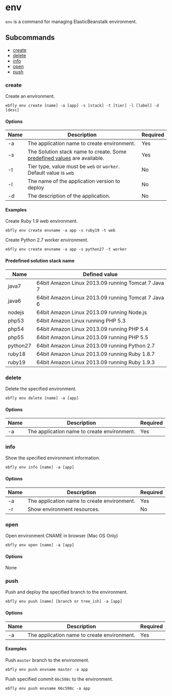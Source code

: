 # env

`env` is a command for managing ElasticBeanstalk environment.

## Subcommands

- [create](#create)
- [delete](#delete)
- [info](#info)
- [open](#open)
- [push](#push)

<a name="create"></a>
### create

Create an environment.

```
ebfly env create [name] -a [app] -s [stack] -t [tier] -l [label] -d [desc]
```

#### Options

| Name | Description                                                                                    | Required |
| ---- | ---------------------------------------------------------------------------------------------- | -------- |
| -a   | The application name to create environment.                                                    | Yes      |
| -s   | The Solution stack name to create. Some [predefined values](#predefined_values) are available. | Yes      |
| -t   | Tier type, value must be `web` or `worker`. Default value is `web`                             | No       |
| -l   | The name of the application version to deploy                                                  | No       |
| -d   | The description of the application.                                                            | No       |

#### Examples

Create Ruby 1.9 web environment.

```
ebfly env create envname -a app -s ruby19 -t web
```

Create Python 2.7 worker environment.

```
ebfly env create envname -a app -s python27 -t worker
```

<a name="predefined_values"></a>
#### Predefined solution stack name

| Name     | Defined value                                      |
| -------- | -------------------------------------------------- |
| java7    | 64bit Amazon Linux 2013.09 running Tomcat 7 Java 7 |
| java6    | 64bit Amazon Linux 2013.09 running Tomcat 7 Java 6 |
| nodejs   | 64bit Amazon Linux 2013.09 running Node.js         |
| php53    | 64bit Amazon Linux running PHP 5.3                 |
| php54    | 64bit Amazon Linux 2013.09 running PHP 5.4         |
| php55    | 64bit Amazon Linux 2013.09 running PHP 5.5         |
| python27 | 64bit Amazon Linux 2013.09 running Python 2.7      |
| ruby18   | 64bit Amazon Linux 2013.09 running Ruby 1.8.7      |
| ruby19   | 64bit Amazon Linux 2013.09 running Ruby 1.9.3      |

<a name="delete"></a>
### delete

Delete the specified environment.

```
ebfly env delete [name] -a [app]
```

#### Options

| Name | Description                                 | Required |
| ---- | ------------------------------------------- | -------- |
| -a   | The application name to create environment. | Yes      |

<a name="info"></a>
### info

Show the specified environment information.

```
ebfly env info [name] -a [app]
```

#### Options

| Name | Description                                 | Required |
| ---- | ------------------------------------------- | -------- |
| -a   | The application name to create environment. | Yes      |
| -r   | Show environment resources.                 | No       |

<a name="open"></a>
### open

Open environment CNAME in browser (Mac OS Only)

```
ebfly env open [name] -a [app]
```

#### Options

None

<a name="push"></a>
### push

Push and deploy the specified branch to the environment.

```
ebfly env push [name] [branch or tree_ish] -a [app]
```

#### Options

| Name | Description                                 | Required |
| ---- | ------------------------------------------- | -------- |
| -a   | The application name to create environment. | Yes      |

#### Examples

Push `master` branch to the environment.

```
ebfly env push envname master -a app
```

Push specified commit `66c598c` to the environment.

```
ebfly env push envname 66c598c -a app
```
